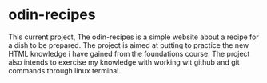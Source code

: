 # odin-recipes

This current project, The odin-recipes is a simple website about a recipe for a dish to be prepared. The project is aimed at putting to practice the new HTML knowledge i have gained from the foundations course. The project also intends to exercise my knowledge with working wit github and git commands through linux terminal.